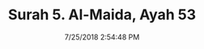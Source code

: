 ---
title       : "Surah 5. Al-Maida, Ayah 53"
date        : 7/25/2018 2:54:48 PM
draft       : false
type        : "quran"
layout      : "compare"
BookCode    : "CMP"
SurahNumber : "5"
AyahNumber  : "53"
TotalAyah   : "120"
---